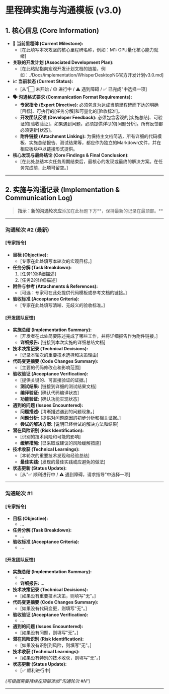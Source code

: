 # **里程碑实施与沟通模板 (v3.0)**

## **1. 核心信息 (Core Information)**

* **🎯 当前里程碑 (Current Milestone):**
    * [在此填写本次攻坚的核心里程碑名称，例如：M1: GPU量化核心能力就绪]
* **关联的开发计划 (Associated Development Plan):**  
  * [在此粘贴指向宏观开发计划文档的链接，例如：./Docs/implementation/WhisperDesktopNG官方开发计划v3.0.md] 
* **📈 当前状态 (Current Status):**
    * [从"⬜ 未开始 / 🟡 进行中 / ⚠️ 遇到障碍 / ✅ 已完成"中选择一项]
* **🗣️ 沟通格式要求 (Communication Format Requirements):**
    * **专家指令 (Expert Directive):** 必须包含为达成当前里程碑而下达的明确[目标]、可执行的[任务分解]和可量化的[验收标准]。
    * **开发团队反馈 (Developer Feedback):** 必须包含客观的[实施总结]、可验证的[验收验证]，如果遇到问题，必须提供详尽的[问题分析]。所有反馈都必须更新[状态]。
    * **附件链接 (Attachment Linking):** 为保持主文档简洁，所有详细的代码模板、实施总结报告、测试结果等，都应作为独立的Markdown文件，并在相应板块中以链接形式提供。
* **核心发现与最终结论 (Core Findings & Final Conclusion):**  
  * [在此处总结本次任务周期结束后，最核心的发现或最终的解决方案。在任务完成前，此项可留空。]

---

## **2. 实施与沟通记录 (Implementation & Communication Log)**

> **指示：新的沟通轮次应**添加在此标题下方**，保持最新的记录在最顶部。**

---
### **沟通轮次 #2 (最新)**

#### **[专家指令]**

* **目标 (Objective):**
    * [专家在此处填写本轮次的宏观目标。]
* **任务分解 (Task Breakdown):**
    1.  [任务1的详细描述]
    2.  [任务2的详细描述]
* **附件与参考 (Attachments & References):**
    * [可选：专家可在此处提供代码模板或参考文档的链接。]
* **验收标准 (Acceptance Criteria):**
    * [专家在此处填写清晰、无歧义的验收标准。]

#### **[开发团队反馈]**

* **实施总结 (Implementation Summary):**
    * [开发者在此处简要陈述完成了哪些工作，并将详细报告作为附件链接。]
    * **详细报告:** [链接到本次实施的详细总结文档]
* **技术决策记录 (Technical Decisions):**
    * [记录本轮次的重要技术选择和决策理由]
* **代码变更摘要 (Code Changes Summary):**
    * [主要的代码修改点和影响范围]
* **验收验证 (Acceptance Verification):**
    * [提供关键的、可直接验证的证据。]
    * **测试结果:** [链接到详细的测试结果文档]
    * **编译验证:** [确认代码编译状态]
    * **功能验证:** [确认功能实现状态]
* **遇到的问题 (Issues Encountered):**
    * **问题描述:** [清晰描述遇到的问题现象。]
    * **问题分析:** [提供对问题原因的初步分析和相关证据。]
    * **尝试的解决方案:** [说明已经尝试的解决方法和结果]
* **潜在风险识别 (Risk Identification):**
    * [识别的技术风险和可能的影响]
    * **缓解措施:** [已采取或建议的风险缓解措施]
* **技术收获 (Technical Learnings):**
    * [本轮次的重要技术发现和经验总结]
    * **最佳实践:** [发现的最佳实践或应避免的做法]
* **状态更新 (Status Update):**
    * [从"✅ 顺利进行中 / ⚠️ 遇到障碍，请求指导"中选择一项]

---
### **沟通轮次 #1**

#### **[专家指令]**

* **目标 (Objective):**
    * ...
* **任务分解 (Task Breakdown):**
    * ...
* **验收标准 (Acceptance Criteria):**
    * ...

#### **[开发团队反馈]**

* **实施总结 (Implementation Summary):**
    * ...
    * **详细报告:** ...
* **技术决策记录 (Technical Decisions):**
    * [如果没有重要技术决策，则填写"无"。]
* **代码变更摘要 (Code Changes Summary):**
    * [如果没有代码变更，则填写"无"。]
* **验收验证 (Acceptance Verification):**
    * ...
* **遇到的问题 (Issues Encountered):**
    * [如果没有问题，则填写"无"。]
* **潜在风险识别 (Risk Identification):**
    * [如果没有识别到风险，则填写"无"。]
* **技术收获 (Technical Learnings):**
    * [如果没有特别的技术收获，则填写"无"。]
* **状态更新 (Status Update):**
    * [✅ 顺利进行中]

*(可根据需要持续在顶部添加"沟通轮次 #N")*

---
